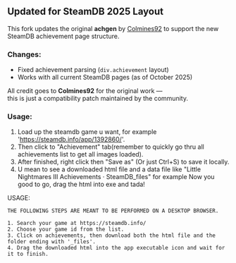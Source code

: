 ## Updated for SteamDB 2025 Layout

This fork updates the original **achgen** by [Colmines92](https://github.com/Colmines92)
to support the new SteamDB achievement page structure.

### Changes:
- Fixed achievement parsing (`div.achievement` layout)
- Works with all current SteamDB pages (as of October 2025)

All credit goes to **Colmines92** for the original work —  
this is just a compatibility patch maintained by the community.

### Usage:
1. Load up the steamdb game u want, for example 'https://steamdb.info/app/1392860/'.
2. Then click to "Achievement" tab(remember to quickly go thru all achievements list to get all images loaded).
3. After finished, right click then "Save as" (Or just Ctrl+S) to save it locally.
4. U mean to see a downloaded html file and a data file like "Little Nightmares III Achievements · SteamDB_files" for example
Now you good to go, drag the html into exe and tada!



USAGE:

    THE FOLLOWING STEPS ARE MEANT TO BE PERFORMED ON A DESKTOP BROWSER.

    1. Search your game at https://steamdb.info/
    2. Choose your game id from the list.
    3. Click on achievements, then download both the html file and the folder ending with '_files'.
    4. Drag the downloaded html into the app executable icon and wait for it to finish.
